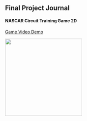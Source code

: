## Final Project Journal

#### NASCAR Circuit Training Game 2D

[Game Video Demo](https://youtu.be/b6Us0yah0hc)

<img src="https://github.com/ronit-singh/Intro_to_IM/blob/main/Final%20Project/schematic.jpg" height="250"> &emsp;&emsp;
